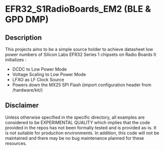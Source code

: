 # EFR32_S1RadioBoards_EM2 (BLE & GPD DMP)

## Description
This projects aims to be a simple source holder to achieve datasheet low power numbers of Silicon Labs EFR32 Series 1 chipsets on Radio Boards
It initializes :
* DCDC to Low Power Mode
* Voltage Scaling to Low Power Mode
* LFXO as LF Clock Source
* Powers down the MX25 SPI Flash (import configuration header from <Gecko SDK suite location>/hardware/kit/<Your kit>)

## Disclaimer ##
Unless otherwise specified in the specific directory, all examples are considered to be EXPERIMENTAL QUALITY which implies that the code provided in the repos has not been formally tested and is provided as-is.  It is not suitable for production environments.  In addition, this code will not be maintained and there may be no bug maintenance planned for these resources.